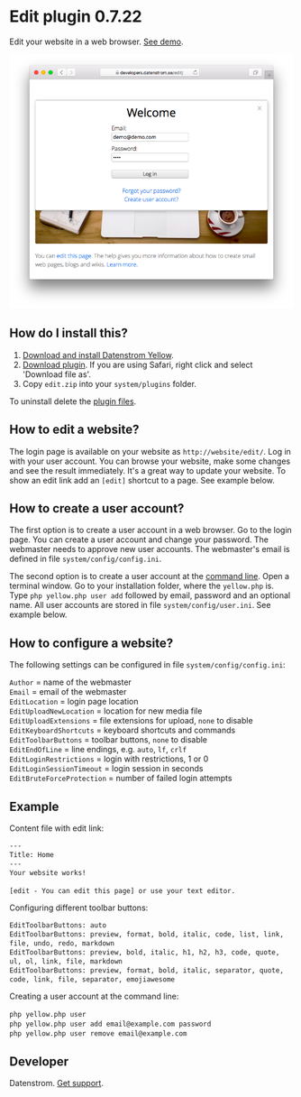 Edit plugin 0.7.22
==================
Edit your website in a web browser. [See demo](https://developers.datenstrom.se).

<p align="center"><img src="edit-screenshot.png?raw=true" alt="Screenshot"></p>

## How do I install this?

1. [Download and install Datenstrom Yellow](https://github.com/datenstrom/yellow/).
2. [Download plugin](https://github.com/datenstrom/yellow-plugins/raw/master/zip/edit.zip). If you are using Safari, right click and select 'Download file as'.
3. Copy `edit.zip` into your `system/plugins` folder.

To uninstall delete the [plugin files](update.ini).

## How to edit a website?

The login page is available on your website as `http://website/edit/`. Log in with your user account. You can browse your website, make some changes and see the result immediately. It's a great way to update your website. To show an edit link add an `[edit]` shortcut to a page. See example below.

## How to create a user account?

The first option is to create a user account in a web browser. Go to the login page. You can create a user account and change your password. The webmaster needs to approve new user accounts. The webmaster's email is defined in file `system/config/config.ini`.

The second option is to create a user account at the [command line](https://github.com/datenstrom/yellow-plugins/tree/master/command). Open a terminal window. Go to your installation folder, where the `yellow.php` is. Type `php yellow.php user add` followed by email, password and an optional name. All user accounts are stored in file `system/config/user.ini`. See example below.

## How to configure a website?

The following settings can be configured in file `system/config/config.ini`:

`Author` = name of the webmaster  
`Email` = email of the webmaster  
`EditLocation` = login page location  
`EditUploadNewLocation` = location for new media file  
`EditUploadExtensions` = file extensions for upload, `none` to disable  
`EditKeyboardShortcuts` = keyboard shortcuts and commands  
`EditToolbarButtons` = toolbar buttons, `none` to disable  
`EditEndOfLine` = line endings, e.g. `auto`, `lf`, `crlf`  
`EditLoginRestrictions` = login with restrictions, 1 or 0  
`EditLoginSessionTimeout` = login session in seconds  
`EditBruteForceProtection` = number of failed login attempts  

## Example

Content file with edit link:

```
---
Title: Home
---
Your website works! 

[edit - You can edit this page] or use your text editor.  
```

Configuring different toolbar buttons:

```
EditToolbarButtons: auto 
EditToolbarButtons: preview, format, bold, italic, code, list, link, file, undo, redo, markdown
EditToolbarButtons: preview, bold, italic, h1, h2, h3, code, quote, ul, ol, link, file, markdown
EditToolbarButtons: preview, format, bold, italic, separator, quote, code, link, file, separator, emojiawesome
```

Creating a user account at the command line:
 
`php yellow.php user`  
`php yellow.php user add email@example.com password`  
`php yellow.php user remove email@example.com`  

## Developer

Datenstrom. [Get support](https://developers.datenstrom.se/help/support).
